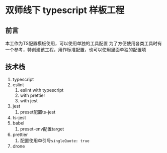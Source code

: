 # 双师线下 typescript 样板工程

## 前言

本工作为TS配置模板使用，可以使用单独的工具配置
为了方便使用各类工具时有一个参考，特创建该工程，用作标准配置，也可以使用里面单独的配置项

## 技术栈

1. typescript
2. eslint
   1. eslint with typescript
   2. with prettier
   3. with jest
3. jest
   1. preset配置ts-jest
4. ts-jest
5. babel
   1. preset-env配置target
6. prettier
   1. 配置使用单引号`singleQuote: true`
7. drone
